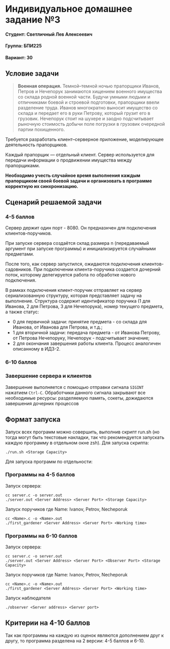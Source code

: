 # Индивидуальное домашнее задание №3

#### Студент: Светличный Лев Алексеевич

#### Группа: БПИ225

#### Вариант: 30

## Условие задачи
>**Военная операция.** Темной–темной ночью прапорщики Иванов,
Петров и Нечепорук занимаются хищением военного имущества со
склада родной военной части. Будучи умными людьми и отличниками боевой и строевой подготовки, прапорщики ввели разделение
труда. Иванов многократно выносит имущество со склада и передает его в руки Петрову, который грузит его в грузовик. Нечепорук
стоит на шухере и заодно подсчитывает рыночную стоимость добычи поле погрузки в грузовик очередной партии похищенного.

Требуется разработать клиент–серверное приложение,
моделирующее деятельность прапорщиков.

Каждый прапорщик — отдельный клиент. Сервер используется
для передачи информации о продвижении имущества между прапорщиками.

**Необходимо учесть случайное время выполнения каждым
прапорщиком своей боевой задачи и организовать в программе корректную их синхронизацию.**

## Сценарий решаемой задачи
### 4-5 баллов
Сервер держит один порт - 8080. Он предназнчен для подключения клиентов-поручиков.  

При запуске сервера создаётся склад размера n (передаваемый аргумент при запуске программы) и инициализируется случайными предметами.

После того, как сервер запустился, ожидаются подключения клиентов-садовников. При подключении клиента-поручика создается дочерний поток, которому делегируется работа по обработке нового подключения.

В рамках подключения клиент-поручик отправляет на сервер сериализованную структуру, которая представляет задачу на выполнение. Структура содержит идентификатор поручика (1 для Иванова, 2 для Петрова, 3 для Нечепорука), номер текущего предмета, а также статус:
- 0 для первичной задачи: принятие предмета - со склада для Иванова, от Иванова для Петрова, и т.д.; 
- 1 для вторичной задачи: передача предмета - от Иванова Петрову, от Петрова Нечепоруку, Нечепорук - подсчитывает значение;
- 2 для окончания завершения работы клиента.
Процесс аналогичен описанному в ИДЗ-2.

### 6-10 баллов

### Завершение сервера и клиентов
Завершение выполняется с помощью отправки сигнала `SIGINT` нажатием `Ctrl-C`. Обработчики данного сигнала закрывают все необходимые ресурсы: разделяемую память, сокеты, дожидаются завершения дочерних процессов 

## Формат запуска 
Запуск всех программ можно совершить, выполнив скрипт run.sh (но тогда могут быть текстовые накладки, так что рекомендуется запускать каждую программу в отдельном окне zsh).
Для запуска скрипта:
```console
./run.sh <Storage Capacity>
```
Для запуска программ по отдельности:
### Программы на 4-5 баллов
Запуск сервера:
```console
cc server.c -o server.out
./server.out <Server Address> <Server Port> <Storage Capacity>
```
Запуск поручиков где Name: Ivanov, Petrov, Necheporuk
```console
cc <Name>.c -o <Name>.out
./first_gardener <Server Address> <Server Port> <Working time>
```
### Программы на 6-10 баллов
Запуск сервера:
```console
cc server.c -o server.out
./server.out <Server Address> <Server Port> <Observer Port> <Storage Capacity>
```
Запуск поручиков где Name: Ivanov, Petrov, Necheporuk
```console
cc <Name>.c -o <Name>.out
./first_gardener <Server Address> <Server Port> <Working time>
```
Запуск наблюдателя
```console
./observer <Server address> <Server port>
```
## Критерии на 4-10 баллов
Так как программы на каждую из оценок являются дополнением друг к другу, то программа разделена на 2 версии: 4-5 баллов и 6-10.